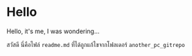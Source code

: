 <!-- in readme.md file -->
# Hello
Hello, it's me, I was wondering...

สวัสดี นี่คือไฟล์ `readme.md` ที่ได้ถูกแก้ไขจากโฟลเดอร์ `another_pc_gitrepo`